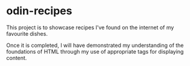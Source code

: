 # odin-recipes
This project is to showcase recipes I've found on the internet of my favourite dishes.

Once it is completed, I will have demonstrated my understanding of the foundations of HTML through my use of appropriate tags for displaying content.
